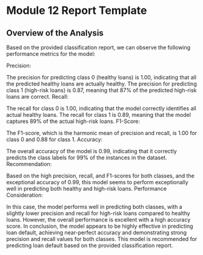 # Module 12 Report Template

## Overview of the Analysis


Based on the provided classification report, we can observe the following performance metrics for the model:

Precision:

The precision for predicting class 0 (healthy loans) is 1.00, indicating that all the predicted healthy loans are actually healthy.
The precision for predicting class 1 (high-risk loans) is 0.87, meaning that 87% of the predicted high-risk loans are correct.
Recall:

The recall for class 0 is 1.00, indicating that the model correctly identifies all actual healthy loans.
The recall for class 1 is 0.89, meaning that the model captures 89% of the actual high-risk loans.
F1-Score:

The F1-score, which is the harmonic mean of precision and recall, is 1.00 for class 0 and 0.88 for class 1.
Accuracy:

The overall accuracy of the model is 0.99, indicating that it correctly predicts the class labels for 99% of the instances in the dataset.
Recommendation:

Based on the high precision, recall, and F1-scores for both classes, and the exceptional accuracy of 0.99, this model seems to perform exceptionally well in predicting both healthy and high-risk loans.
Performance Consideration:

In this case, the model performs well in predicting both classes, with a slightly lower precision and recall for high-risk loans compared to healthy loans. However, the overall performance is excellent with a high accuracy score.
In conclusion, the model appears to be highly effective in predicting loan default, achieving near-perfect accuracy and demonstrating strong precision and recall values for both classes. This model is recommended for predicting loan default based on the provided classification report.

